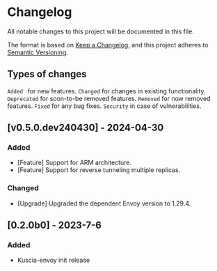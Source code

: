 # Changelog
All notable changes to this project will be documented in this file.

The format is based on [Keep a Changelog](https://keepachangelog.com/en/1.0.0/),
and this project adheres to [Semantic Versioning](https://semver.org/spec/v2.0.0.html).

## Types of changes
`Added ` for new features.
`Changed` for changes in existing functionality.
`Deprecated` for soon-to-be removed features.
`Removed` for now removed features.
`Fixed` for any bug fixes.
`Security` in case of vulnerabilities.

## [v0.5.0.dev240430] - 2024-04-30
### Added
- [Feature] Support for ARM architecture.
- [Feature] Support for reverse tunneling multiple replicas.

### Changed
- [Upgrade] Upgraded the dependent Envoy version to 1.29.4.

## [0.2.0b0] - 2023-7-6
### Added
- Kuscia-envoy init release